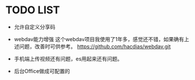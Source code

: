 # TODO LIST

- 允许自定义分享码

- webdav能力增强 这个webdav项目我使用了1年多，感觉还不错，如果确有上述问题，改善时可供参考。
    https://github.com/hacdias/webdav.git

- 手机端上传视频还有问题，es用起来还有问题。

- 后台Office做成可配置的




